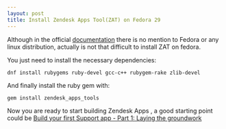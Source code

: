 ```yaml
---
layout: post
title: Install Zendesk Apps Tool(ZAT) on Fedora 29
---
```


Although in the official [documentation](https://develop.zendesk.com/hc/en-us/articles/360001075048) there is no mention to Fedora or any linux distribution, actually is not that difficult to install ZAT on fedora.

You just need to install the necessary dependencies:
```
dnf install rubygems ruby-devel gcc-c++ rubygem-rake zlib-devel
```

And finally install the ruby gem with:

```
gem install zendesk_apps_tools
```

Now you are ready to start building Zendesk Apps , a good starting point could be [Build your first Support app - Part 1: Laying the groundwork](https://develop.zendesk.com/hc/en-us/articles/360001074788)

